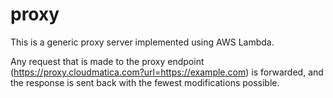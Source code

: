 # proxy

This is a generic proxy server implemented using AWS Lambda.

Any request that is made to the proxy endpoint (https://proxy.cloudmatica.com?url=https://example.com) is forwarded, and the response is sent back with the fewest modifications possible.